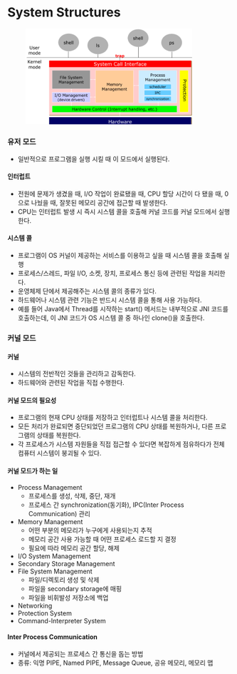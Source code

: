 # System Structures

<figure><img src="../../.gitbook/assets/Untitled.png" alt="" width="375"><figcaption></figcaption></figure>

### 유저 모드

* 일반적으로 프로그램을 실행 시킬 때 이 모드에서 실행된다.

#### 인터럽트

* 전원에 문제가 생겼을 때, I/O 작업이 완료됐을 때, CPU 할당 시간이 다 됐을 때, 0으로 나눴을 때, 잘못된 메모리 공간에 접근할 때 발생한다.
* CPU는 인터럽트 발생 시 즉시 시스템 콜을 호출해 커널 코드를 커널 모드에서 실행한다.

#### 시스템 콜

* 프로그램이 OS 커널이 제공하는 서비스를 이용하고 싶을 때 시스템 콜을 호출해 실행
* 프로세스/스레드, 파일 I/O, 소켓, 장치, 프로세스 통신 등에 관련된 작업을 처리한다.
* 운영체제 단에서 제공해주는 시스템 콜의 종류가 있다.
* 하드웨어나 시스템 관련 기능은 반드시 시스템 콜을 통해 사용 가능하다.
* 예를 들어 Java에서 Thread를 시작하는 start() 메서드는 내부적으로 JNI 코드를 호출하는데, 이 JNI 코드가 OS 시스템 콜 중 하나인 clone()을 호출한다.



### 커널 모드

#### 커널

* 시스템의 전반적인 것들을 관리하고 감독한다.
* 하드웨어와 관련된 작업을 직접 수행한다.

#### 커널 모드의 필요성

* 프로그램의 현재 CPU 상태를 저장하고 인터럽트나 시스템 콜을 처리한다.
* 모든 처리가 완료되면 중단되었던 프로그램의 CPU 상태를 복원하거나, 다른 프로그램의 상태를 복원한다.
* 각 프로세스가 시스템 자원들을 직접 접근할 수 있다면 복잡하게 점유하다가 전체 컴퓨터 시스템이 붕괴될 수 있다.

#### 커널 모드가 하는 일

* Process Management
  * 프로세스를 생성, 삭제, 중단, 재개
  * 프로세스 간 synchronization(동기화), IPC(Inter Process Communication) 관리
* Memory Management
  * 어떤 부분의 메모리가 누구에게 사용되는지 추적
  * 메모리 공간 사용 가능할 때 어떤 프로세스 로드할 지 결정
  * 필요에 따라 메모리 공간 할당, 해제
* I/O System Management
* Secondary Storage Management
* File System Management
  * 파일/디렉토리 생성 및 삭제
  * 파일을 secondary storage에 매핑
  * 파일을 비휘발성 저장소에 백업
* Networking
* Protection System
* Command-Interpreter System

#### Inter Process Communication

* 커널에서 제공되는 프로세스 간 통신을 돕는 방법
* 종류: 익명 PIPE, Named PIPE, Message Queue, 공유 메모리, 메모리 맵

